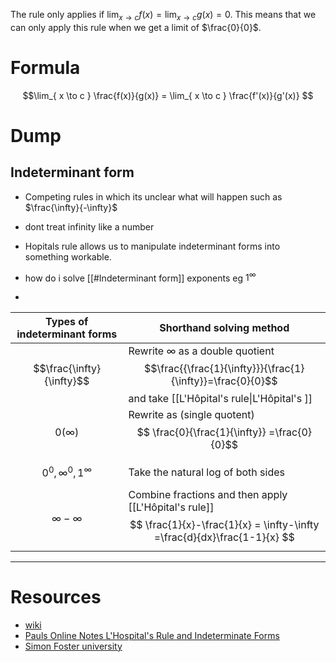 The rule only applies if $\displaystyle \lim_{ x \to c } f(x) = \lim_{ x \to c } g(x) = 0$. This means that we can only apply this rule when we get a limit of $\frac{0}{0}$.
# Formula

$$\lim_{ x \to c } \frac{f(x)}{g(x)} = \lim_{ x \to c } \frac{f'(x)}{g'(x)} $$




# Dump 


## Indeterminant form 
- Competing rules in which its unclear what will happen such as $\frac{\infty}{-\infty}$
- dont treat infinity like a number 
- Hopitals rule allows us to manipulate indeterminant forms into something workable. 

- how do i solve [[#Indeterminant form]] exponents eg $1^\infty$
- 



| Types of indeterminant forms | Shorthand solving method                                                                                                                      |
| ---------------------------- | --------------------------------------------------------------------------------------------------------------------------------------------- |
| $$\frac{\infty}{\infty}$$    | Rewrite $\infty$ as a double quotient $$\frac{{\frac{1}{\infty}}}{\frac{1}{\infty}}=\frac{0}{0}$$ and take [[L'Hôpital's rule\|L'Hôpital's ]] |
| $$ 0(\infty) $$              | Rewrite as (single quotent) $$ \frac{0}{\frac{1}{\infty}} =\frac{0}{0}$$                                                                      |
| $$ 0^0,\infty^0,1^\infty $$  | Take the natural log of both sides                                                                                                            |
| $$ \infty - \infty $$        | Combine fractions and then apply [[L'Hôpital's rule]] $$ \frac{1}{x}-\frac{1}{x}  = \infty-\infty =\frac{d}{dx}\frac{1-1}{x}  $$              |





---
# Resources 

- [wiki](https://en.wikipedia.org/wiki/L%27H%C3%B4pital%27s_rule)
- [Pauls Online Notes L'Hospital's Rule and Indeterminate Forms](https://tutorial.math.lamar.edu/classes/calci/lhospitalsrule.aspx)
- [Simon Foster university](https://www.sfu.ca/math-coursenotes/Math%20157%20Course%20Notes/sec_Hopital.html#:~:text=value%20or%20infinity.-,An%20undefined%20expression%20involving%20some%20operation%20between%20two%20quantities%20is,single%20number%20value%20or%20infinity.)
